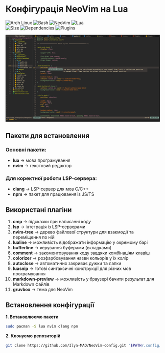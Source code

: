 # Конфігурація NeoVim на Lua

![Arch Linux](https://img.shields.io/badge/Arch%20Linux-232637?style=for-the-badge&logo=archlinux&logoColor=white)
![Bash](https://img.shields.io/badge/Bash-4EAA25?style=for-the-badge&logo=gnubash&logoColor=white)
![NeoVim](https://img.shields.io/badge/NeoVim-ff7718?style=for-the-badge&logo=neovim&logoColor=white)
![Lua](https://img.shields.io/badge/Lua-FDE003?style=for-the-badge&logo=lua&logoColor=black)
<br>
![Size](https://img.shields.io/badge/Size:%201.2M-bd64cc)
![Dependencies](https://img.shields.io/badge/Dependencies:%204-468BA6)
![Plugins](https://img.shields.io/badge/Plugins:%2011-BACBD9)

![main-screenshot](./screenshots/scr1.png)

## Пакети для встановлення

### Основні пакети:
- **lua** -> мова програмування
- **nvim** -> текстовий редактор

### Для коректної роботи LSP-сервера:
- **clang** -> LSP-сервер для мов C/C++
- **npm** -> пакет для працювання із JS/TS

## Використані плагіни
1. **cmp** -> підсказки при написанні коду
2. **lsp** -> інтеграція із LSP-серверами
3. **nvim-tree** -> дерево файлової структури для взаємодії та переміщення по ній
4. **lualine** -> можливість відображати інформацію у окремому барі
5. **bufferline** -> керування буферами (вкладками)
6. **comment** -> закоментовування коду завдяки комбінаціям клавіш
7. **colorizer** -> розфарбовування назви кольорів у їх колір
8. **autoclose** -> автоматично закриває дужки та лапки
9. **luasnip** -> готові синтаксичні конструкції для різних мов програмування
10. **markdown-preview** -> можливість у браузері бачити результат для Markdown файлів
11. **gruvbox** -> тема для NeoVim

## Встановлення конфігурації

**1. Встановлюємо пакети**
```sh
sudo pacman -S lua nvim clang npm
```

**2. Клонуємо репозиторій**
```sh
git clone https://github.com/Ilya-MAO/NeoVim-config.git "$PATH/.config/nvim/"
```
